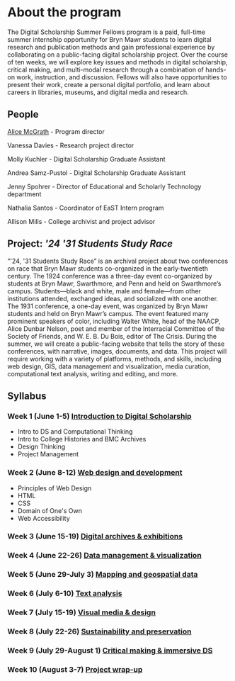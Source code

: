 # About the program

The Digital Scholarship Summer Fellows program is a paid, full-time summer internship opportunity for Bryn Mawr students to learn digital research and publication methods and gain professional experience by collaborating on a public-facing digital scholarship project. Over the course of ten weeks, we will explore key issues and methods in digital scholarship, critical making, and multi-modal research through a combination of hands-on work, instruction, and discussion. Fellows will also have opportunities to present their work, create a personal digital portfolio, and learn about careers in libraries, museums, and digital media and research.

## People

[Alice McGrath](mailto:amcgrath1@brynmawr.edu) - Program director

Vanessa Davies - Research project director

Molly Kuchler - Digital Scholarship Graduate Assistant

Andrea Samz-Pustol - Digital Scholarship Graduate Assistant

Jenny Spohrer - Director of Educational and Scholarly Technology department

Nathalia Santos - Coordinator of EaST Intern program

Allison Mills - College archivist and project advisor


## Project: *'24 '31 Students Study Race*

“'24, '31 Students Study Race” is an archival project about two conferences on race that Bryn Mawr students co-organized in the early-twentieth century. The 1924 conference was a three-day event co-organized by students at Bryn Mawr, Swarthmore, and Penn and held on Swarthmore’s campus. Students—black and white, male and female—from other institutions attended, exchanged ideas, and socialized with one another. The 1931 conference, a one-day event, was organized by Bryn Mawr students and held on Bryn Mawr’s campus. The event featured many prominent speakers of color, including Walter White, head of the NAACP, Alice Dunbar Nelson, poet and member of the Interracial Committee of the Society of Friends, and W. E. B. Du Bois, editor of The Crisis. During the summer, we will create a public-facing website that tells the story of these conferences, with narrative, images, documents, and data. This project will require working with a variety of platforms, methods, and skills, including web design, GIS, data management and visualization, media curation, computational text analysis, writing and editing, and more.

## Syllabus

### Week 1 (June 1-5) [Introduction to Digital Scholarship](weeks/1-intro.md)

- Intro to DS and Computational Thinking
- Intro to College Histories and BMC Archives
- Design Thinking
- Project Management

### Week 2 (June 8-12) [Web design and development](weeks/2-webdev.md)

- Principles of Web Design 
- HTML
- CSS
- Domain of One's Own
- Web Accessibility

### Week 3 (June 15-19) [Digital archives & exhibitions]()

### Week 4 (June 22-26) [Data management & visualization]()

### Week 5 (June 29-July 3) [Mapping and geospatial data]()

### Week 6 (July 6-10) [Text analysis]()

### Week 7 (July 15-19) [Visual media & design]()

### Week 8 (July 22-26) [Sustainability and preservation]()

### Week 9 (July 29-August 1) [Critical making & immersive DS]()

### Week 10 (August 3-7) [Project wrap-up]()
